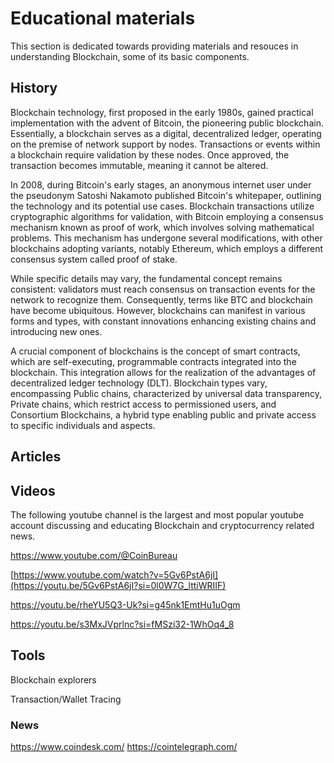 # Educational materials

This section is dedicated towards providing materials and resouces in understanding Blockchain, some of its basic components.

## History


Blockchain technology, first proposed in the early 1980s, gained practical implementation with the advent of Bitcoin, the pioneering public blockchain. Essentially, a blockchain serves as a digital, decentralized ledger, operating on the premise of network support by nodes. Transactions or events within a blockchain require validation by these nodes. Once approved, the transaction becomes immutable, meaning it cannot be altered.

In 2008, during Bitcoin's early stages, an anonymous internet user under the pseudonym Satoshi Nakamoto published Bitcoin's whitepaper, outlining the technology and its potential use cases. Blockchain transactions utilize cryptographic algorithms for validation, with Bitcoin employing a consensus mechanism known as proof of work, which involves solving mathematical problems. This mechanism has undergone several modifications, with other blockchains adopting variants, notably Ethereum, which employs a different consensus system called proof of stake.

While specific details may vary, the fundamental concept remains consistent: validators must reach consensus on transaction events for the network to recognize them. Consequently, terms like BTC and blockchain have become ubiquitous. However, blockchains can manifest in various forms and types, with constant innovations enhancing existing chains and introducing new ones.

A crucial component of blockchains is the concept of smart contracts, which are self-executing, programmable contracts integrated into the blockchain. This integration allows for the realization of the advantages of decentralized ledger technology (DLT). Blockchain types vary, encompassing Public chains, characterized by universal data transparency, Private chains, which restrict access to permissioned users, and Consortium Blockchains, a hybrid type enabling public and private access to specific individuals and aspects.


## Articles



## Videos
The following youtube channel is the largest and most popular youtube account discussing and educating Blockchain and cryptocurrency related news.

https://www.youtube.com/@CoinBureau

[https://www.youtube.com/watch?v=5Gv6PstA6jI](https://youtu.be/5Gv6PstA6jI?si=0l0W7G_lttiWRIIF)

https://youtu.be/rheYU5Q3-Uk?si=g45nk1EmtHu1uOgm

https://youtu.be/s3MxJVprlnc?si=fMSzi32-1WhOq4_8

## Tools
Blockchain explorers


Transaction/Wallet Tracing

### News
https://www.coindesk.com/
https://cointelegraph.com/
